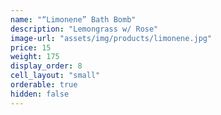 ```yaml
---
name: "“Limonene” Bath Bomb"
description: "Lemongrass w/ Rose"
image-url: "assets/img/products/limonene.jpg"
price: 15
weight: 175
display_order: 8
cell_layout: "small"
orderable: true
hidden: false
---
```

